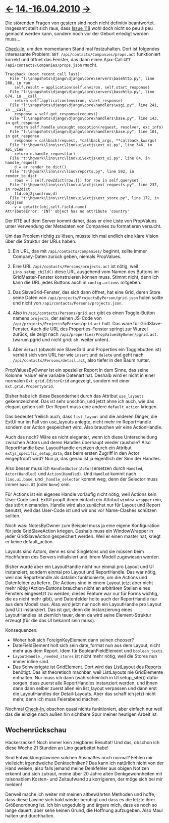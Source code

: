 # [←](20100413.md) [14.-16.04.2010](20100414.md) [→](20100421.md) #

Die störenden Fragen von [gestern](20100413.md) sind noch nicht definitiv beantwortet. Insgesamt stellt sich raus, dass [Issue 118](https://code.google.com/p/lino/issues/detail?id=118) wohl doch nicht so peu à peu gemacht werden kann, sondern noch vor der Geburt erledigt werden muss...

[Check-In](http://code.google.com/p/lino/source/detail?r=ffdd0df5959b68311d8edd355f385aaaad27a80d), um den momentanen Stand mal festzuhalten. Dort ist folgendes interessante Problem: `GET /api/contacts/Companies/props.act` funktioniert korrekt und öffnet das Fenster, das dann einen Ajax-Call `GET /api/contacts/Companies/props.json` macht.

```
Traceback (most recent call last):
  File "l:\snapshots\django\django\core\servers\basehttp.py", line 280, in run
    self.result = application(self.environ, self.start_response)
  File "l:\snapshots\django\django\core\servers\basehttp.py", line 674, in __call__
    return self.application(environ, start_response)
  File "l:\snapshots\django\django\core\handlers\wsgi.py", line 241, in __call__
    response = self.get_response(request)
  File "l:\snapshots\django\django\core\handlers\base.py", line 143, in get_response
    return self.handle_uncaught_exception(request, resolver, exc_info)
  File "l:\snapshots\django\django\core\handlers\base.py", line 101, in get_response
    response = callback(request, *callback_args, **callback_kwargs)
  File "t:\hgwork\lino\src\lino\ui\extjs\ext_ui.py", line 346, in api_view
    return e.handle_request(ar)
  File "t:\hgwork\lino\src\lino\ui\extjs\ext_ui.py", line 84, in handle_request
    d = ar.render_to_dict()
  File "t:\hgwork\lino\src\lino\reports.py", line 592, in render_to_dict
    rows = [ self.row2dict(row,{}) for row in self.queryset ]
  File "t:\hgwork\lino\src\lino\ui\extjs\ext_requests.py", line 237, in row2dict
    fld.obj2json(row,d)
  File "t:\hgwork\lino\src\lino\ui\extjs\ext_store.py", line 172, in obj2json
    v = getattr(obj,self.field.name)
AttributeError: 'INT' object has no attribute 'country'
```

Der RTE auf dem Server kommt daher, dass er eine Liste von PropValues unter Verwendung der Metadaten von Companies zu formatieren versucht.

Um das Problem richtig zu lösen, müsste ich mal endlich eine klare Vision über die Struktur der URLs haben.

  1. Ein URL, das mit `/api/contacts/Companies/` beginnt, sollte immer Company-Daten zurück geben, niemals PropValues.

  1. Eine URL `/api/contacts/Persons/projects.act` ist nötig, weil `Lino.setup_child()` diese URL ausgehend vom Namen des Buttons im GridMaster-Fenster konstruieren können muss. Stimmt nicht, denn ich kann die URL jedes Buttons auch in `config.actions` mitgeben.

  1. Das SlaveGrid-Fenster, das sich dann öffnet, hat eine Grid, deren Store seine Daten von `/api/projects/ProjectsByPerson/grid.json` holen sollte und nicht von `/api/contacts/Persons/projects.json`.

  1. Also in `/api/contacts/Persons/grid.act` gibt es einen Toggle-Button namens `projects`, der seinen JS-Code von `/api/projects/ProjectsByPerson/grid.act` holt. Das wäre für GridSlave-Fenster. Auch die URL des Properties-Fenster springt zur Wurzel zurück, sie zeigt nach `/api/properties/PropValuesByOwner/pgrid.act`. (warum pgrid und nicht grid: sh. weiter unten).

  1. Aber `detail` (obwohl wie SlaveGrid und Properties ein Togglebutten ist) verhält sich vom URL her wie `insert` und `delete` und geht nach `/api/contacts/Persons/detail.act`, also tiefer in den Baum runter.


PropValuesByOwner ist ein spezieller Report in dem Sinne, das seine Kolonne 'value' eine variable Datenart hat. Deshalb wird er nicht in einer normalen `Ext.grid.EditorGrid` angezeigt, sondern mit einer `Ext.grid.PropertyGrid`.

Bisher habe ich diese Besonderheit durch das Attribut `use_layouts` gekennzeichnet. Das ist sehr unschön, und jetzt ahne ich auch, wie das elegant gehen soll: Der Report muss eine andere `default_action` kriegen.

Das bedeutet freilich auch, dass `list_layout` und die anderen Dinger, die ExtUI nur im Fall von use\_layouts anlegte, nicht mehr im ReportHandle sondern der Action gespeichert wird. Also brauchen wir eine ActionHandle.

Auch das noch? Wäre es nicht eleganter, wenn ich diese Unterscheidung zwischen Actors und deren Handles überhaupt wieder raushole? Also ReportHandle bzw. LayoutHandle ersetzen durch ein Attribut `extjs_specific_setup_data`, das beim ersten Zugriff in den Actor eingepfropft wird? Nun ja, das genau ist ja eigentlich der Sinn der Handles.

Also besser muss ich `HandledActor(Actor)`ersetzen durch `Handled`, `Actor(Handled)` und `Action(Handled)`. Und `Handled` kommt nach `lino.ui.base`, und `_handle_selector` kommt weg, denn der Selector muss immer `base.UI` (oder `None`) sein.

Für Actions ist ein eigenes Handle vorläufig nicht nötig, weil Actions kein User-Code sind. ExtUI propft ihnen einfach ein Attribut `window_wrapper` rein, das stört niemanden. Handle wird also zunächst nur für Layout und Report benutzt, weil das User-Code ist und wir uns vor Name-Clashes schützen sollten.

Noch was: NotesByOwner zum Beispiel muss ja eine eigene Konfiguration für jede GridSlaveAction kriegen. Deshalb muss ein WindowWrapper in jeder GridSlaveAction gespeichert werden. Weil er einen master hat, kriegt er keine default\_action.

Layouts sind Actors, denn es sind Singletons und sie müssen beim Hochfahren des Servers initialisiert und ihrem Modell zugewiesen werden.

Bisher wurde aber ein LayoutHandle nicht nur einmal pro Layout und UI instanziert, sondern einmal pro Layout und ReportHandle. Das war nötig, weil das ReportHandle als datalink funktionierte, um die Actions und Datenfelder zu liefern. Die Actions sind in einem Layout jetzt aber nicht mehr nötig (Action-Buttons brauchen nicht an arbiträren Stellen eines Fensters eingesetzt zu werden, dieses Feature war nur für Forms wichtig, die es nicht mehr gibt), und Datenfelder holte auch der ReportHandle nur aus dem Modell raus.
Also wird jetzt nur noch ein LayoutHandle pro Layout (und UI) instanziert. Das ist gut, denn die Instanzierung eines LayoutHandles ist ziemlich teuer, denn da wird seine Element-Struktur erzeugt (für die das UI bekannt sein muss).

Konsequenzen:
  * Woher holt sich ForeignKeyElement dann seinen chooser?
  * DateFieldElement holt sich sein date\_format nun aus dem Layout, nicht mehr aus dem Report. Idem für BooleanFieldElement und `boolean_texts`.
  * `LayoutHandle._needed_stores` ist nicht mehr nötig, weil die Stores nun immer inline sind.
  * Das Schwierigste ist GridElement. Dort wird das ListLayout des Reports benötigt. Das ist theoretisch machbar, weil ListLayouts nie GridElemente enthalten. Nur muss ich dann (wahrscheinlich in UI.setup\_site()) dafür sorgen, dass zuerst alle ReportHandles instanziert werden, und ihnen dann dann selber zuerst allen ein list\_layout verpassen und dann erst die LayoutHandles der Detail-Layouts. Aber das schaff ich jetzt nicht mehr, denn ich muss Feierabend machen.

Nochmal [Check-In](http://code.google.com/p/lino/source/detail?r=1f84d4cc758c728981e241b41970fc36c01faf30), obschon quasi nichts funktioniert, aber einfach nur weil das die einzige nach außen hin sichtbare Spur meiner heutigen Arbeit ist.

## Wochenrückschau ##

Hackerzacker! Noch immer kein zeigbares Resultat! Und das, obschon ich diese Woche 21 Stunden an Lino gearbeitet habe!

Sind Entwicklungslawinen solchen Ausmaßes noch normal? Fehlen mir vielleicht irgendwelche Denktechniken? Das kann ich natürlich nicht von der Hand weisen, also falls jemand meine Denkfehler aus obigen Notizen erkennt und sich zutraut, meine über 20 Jahre alten Denkgewohnheiten mit raisonablem Kosten- und Zeitaufwand zu korrigieren, der möge sich bei mir melden!

Derweil mache ich weiter mit meinen altbewährten Methoden und hoffe, dass diese Lawine sich bald wieder beruhigt und dass es die letzte ihrer Größenordnung ist. Ich bin ungeduldig und ärgere mich, dass es noch so lange dauert, aber sehe keinen Grund, die Hoffnung aufzugeben. Also Maul halten und durchhalten.